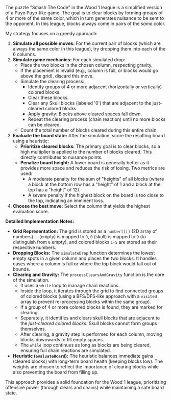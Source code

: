 The puzzle "Smash The Code" in the Wood 1 league is a simplified version of a Puyo Puyo-like game. The goal is to clear blocks by forming groups of 4 or more of the same color, which in turn generates nuisance to be sent to the opponent. In this league, blocks always come in pairs of the *same* color.

My strategy focuses on a greedy approach:
1.  **Simulate all possible moves:** For the current pair of blocks (which are always the same color in this league), try dropping them into each of the 6 columns.
2.  **Simulate game mechanics:** For each simulated drop:
    *   Place the two blocks in the chosen column, respecting gravity.
    *   If the placement is invalid (e.g., column is full, or blocks would go above the grid), discard this move.
    *   Simulate the clearing process:
        *   Identify groups of 4 or more adjacent (horizontally or vertically) colored blocks.
        *   Clear these blocks.
        *   Clear any Skull blocks (labeled '0') that are adjacent to the just-cleared colored blocks.
        *   Apply gravity: Blocks above cleared spaces fall down.
        *   Repeat the clearing process (chain reaction) until no more blocks can be cleared.
    *   Count the total number of blocks cleared during this entire chain.
3.  **Evaluate the board state:** After the simulation, score the resulting board using a heuristic:
    *   **Prioritize cleared blocks:** The primary goal is to clear blocks, so a high multiplier is applied to the number of blocks cleared. This directly contributes to nuisance points.
    *   **Penalize board height:** A lower board is generally better as it provides more space and reduces the risk of losing. Two metrics are used:
        *   A moderate penalty for the sum of "heights" of all blocks (where a block at the bottom row has a "height" of 1 and a block at the top has a "height" of 12).
        *   A severe penalty if the highest block on the board is too close to the top, indicating an imminent loss.
4.  **Choose the best move:** Select the column that yields the highest evaluation score.

**Detailed Implementation Notes:**

*   **Grid Representation:** The grid is stored as a `number[][]` (2D array of numbers). `.` (empty) is mapped to `0`, `0` (skull) is mapped to `9` (to distinguish from `0` empty), and colored blocks `1-5` are stored as their respective numbers.
*   **Dropping Blocks:** The `simulateDrop` function determines the lowest empty spots in a given column and places the two blocks. It handles cases where a column is full or where the top block would fall out of bounds.
*   **Clearing and Gravity:** The `processClearsAndGravity` function is the core of the simulation.
    *   It uses a `while` loop to manage chain reactions.
    *   Inside the loop, it iterates through the grid to find connected groups of colored blocks (using a BFS/DFS-like approach with a `visited` array to prevent re-processing blocks within the same group).
    *   If a group of 4 or more colored blocks is found, they are marked for clearing.
    *   Separately, it identifies and clears skull blocks that are adjacent to the *just-cleared colored blocks*. Skull blocks cannot form groups themselves.
    *   After clearing, a gravity step is performed for each column, moving blocks downwards to fill empty spaces.
    *   The `while` loop continues as long as blocks are being cleared, ensuring full chain reactions are simulated.
*   **Heuristic (`evaluateBoard`):** The heuristic balances immediate gains (cleared blocks) with long-term board health (keeping blocks low). The weights are chosen to reflect the importance of clearing blocks while also preventing the board from filling up.

This approach provides a solid foundation for the Wood 1 league, prioritizing offensive power (through clears and chains) while maintaining a safe board state.